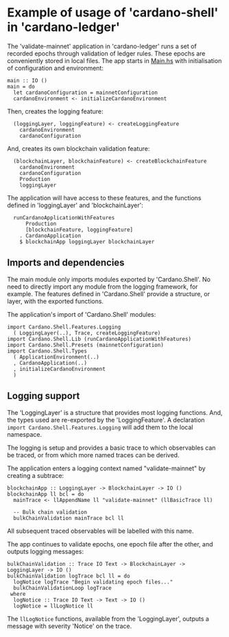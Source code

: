 
Example of usage of 'cardano-shell' in 'cardano-ledger'
=======================================================


The 'validate-mainnet' application in 'cardano-ledger' runs a set of recorded epochs through validation of ledger rules. These epochs are conveniently stored in local files.
The app starts in [Main.hs](https://github.com/input-output-hk/cardano-ledger/blob/master/validate-mainnet/app/Main.hs) with initialisation of configuration and environment:

```
main :: IO ()
main = do
  let cardanoConfiguration = mainnetConfiguration
  cardanoEnvironment <- initializeCardanoEnvironment

```

Then, creates the logging feature:
```
  (loggingLayer, loggingFeature) <- createLoggingFeature
    cardanoEnvironment
    cardanoConfiguration

```

And, creates its own blockchain validation feature:
```
  (blockchainLayer, blockchainFeature) <- createBlockchainFeature
    cardanoEnvironment
    cardanoConfiguration
    Production
    loggingLayer

```

The application will have access to these features, and the functions defined in 'loggingLayer' and 'blockchainLayer':
```
  runCardanoApplicationWithFeatures
      Production
      [blockchainFeature, loggingFeature]
    . CardanoApplication
    $ blockchainApp loggingLayer blockchainLayer

```

Imports and dependencies
------------------------

The main module only imports modules exported by 'Cardano.Shell'. No need to directly import any module from the logging framework, for example.
The features defined in 'Cardano.Shell' provide a structure, or layer, with the exported functions. 

The application's import of 'Cardano.Shell' modules:

```
import Cardano.Shell.Features.Logging
  ( LoggingLayer(..), Trace, createLoggingFeature)
import Cardano.Shell.Lib (runCardanoApplicationWithFeatures)
import Cardano.Shell.Presets (mainnetConfiguration)
import Cardano.Shell.Types
  ( ApplicationEnvironment(..)
  , CardanoApplication(..)
  , initializeCardanoEnvironment
  )

```


Logging support
---------------

The 'LoggingLayer' is a structure that provides most logging functions. And, the types used are re-exported by the 'LoggingFeature'.
A declaration `import Cardano.Shell.Features.Logging` will add them to the local namespace.

The logging is setup and provides a basic trace to which observables can be traced, or from which more named traces can be derived.

The application enters a logging context named "validate-mainnet" by creating a subtrace:
```
blockchainApp :: LoggingLayer -> BlockchainLayer -> IO ()
blockchainApp ll bcl = do
  mainTrace <- llAppendName ll "validate-mainnet" (llBasicTrace ll)

  -- Bulk chain validation
  bulkChainValidation mainTrace bcl ll
```
All subsequent traced observables will be labelled with this name.

The app continues to validate epochs, one epoch file after the other, and outputs logging messages:

```
bulkChainValidation :: Trace IO Text -> BlockchainLayer -> LoggingLayer -> IO ()
bulkChainValidation logTrace bcl ll = do
  logNotice logTrace "Begin validating epoch files..."
  bulkChainValidationLoop logTrace
 where
  logNotice :: Trace IO Text -> Text -> IO ()
  logNotice = llLogNotice ll
```

The `llLogNotice` functions, available from the 'LoggingLayer', outputs a message with severity 'Notice' on the trace.


